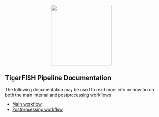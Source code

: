 <div align="center">
    <a href="#readme"><img src="../img/tigerfish.png" width="200"></a>
</div>

## TigerFISH Pipeline Documentation

The following documentation may be used to read more info on how to run both the main internal and postprocessing workflows

* [Main workflow](main/)
* [Postprocessing workflow](postprocess/)
